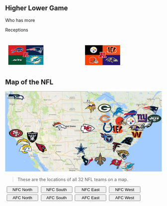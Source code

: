 ## Higher Lower Game

<div>
        <style>
                .p-image {
                        width: 50%;
                        height: auto;
                }
                .p-row{
                        display: flex;
                }
                .p-column{
                        float: left;
                        width: 45%;
                        margin: 10px
                }
        </style>
        <p display="center">Who has more</p>
        <p display="center">Receptions</p>
        <br>
        <div class="p-row">
                <div class="p-column">
                        <img class="p-image" id="lplayer" src="/images/ae.png" />
                </div>
                <div class="p-column">
                        <img class="p-image" id="rplayer" src="/images/an.jpeg" />
                </div>
        </div>

</div>

## Map of the NFL
![](/images/teamsmap.webp)
> These are the locations of all 32 NFL teams on a map.
<div>
    <style>
        .image {
            display: none;
        }
        .button {
            width: 20%;
            margin-left: 5px;
            margin-bottom: 5px;
        }
    </style>
    <row style="align-center">
        <button class="button" type="button" onclick="shownn()" id="btnID"> NFC North </button>
        <button class="button" type="button" onclick="showns()" id="btnID"> NFC South </button>
        <button class="button" type="button" onclick="showne()" id="btnID"> NFC East </button>
        <button class="button" type="button" onclick="shownw()" id="btnID"> NFC West </button>
    </row>
    <row>
        <button class="button" onclick="showan()" id="btnID"> AFC North </button>
        <button class="button" onclick="showas()" id="btnID"> AFC South </button>
        <button class="button" onclick="showae()" id="btnID"> AFC East </button>
        <button class="button" onclick="showaw()" id="btnID"> AFC West </button>
    </row>
    <img class="image" src="/images/ae.png" id="aeid">
    <img class="image" src="/images/as.png" id="asid">
    <img class="image" src="/images/aw.jpeg" id="awid">
    <img class="image" src="/images/an.jpeg" id="anid">
    <img class="image" src="/images/ne.jpeg" id="neid">
    <img class="image" src="/images/ns.png" id="nsid">
    <img class="image" src="/images/nw.png" id="nwid">
    <img class="image" src="/images/nn.png" id="nnid">
    <script>
        function shownn() {
            document.getElementById('nnid')
                    .style.display = "block";
            document.getElementById('nsid')
                    .style.display = "none";
            document.getElementById('neid')
                    .style.display = "none";
            document.getElementById('nwid')
                    .style.display = "none";
            document.getElementById('anid')
                    .style.display = "none";
            document.getElementById('asid')
                    .style.display = "none";
            document.getElementById('aeid')
                    .style.display = "none";
            document.getElementById('awid')
                    .style.display = "none";      
        }
        function showns() {
            document.getElementById('nnid')
                    .style.display = "none";
            document.getElementById('nsid')
                    .style.display = "block";
            document.getElementById('neid')
                    .style.display = "none";
            document.getElementById('nwid')
                    .style.display = "none";
            document.getElementById('anid')
                    .style.display = "none";
            document.getElementById('asid')
                    .style.display = "none";
            document.getElementById('aeid')
                    .style.display = "none";
            document.getElementById('awid')
                    .style.display = "none";      
        }
        function showne() {
            document.getElementById('nnid')
                    .style.display = "none";
            document.getElementById('nsid')
                    .style.display = "none";
            document.getElementById('neid')
                    .style.display = "block";
            document.getElementById('nwid')
                    .style.display = "none";
            document.getElementById('anid')
                    .style.display = "none";
            document.getElementById('asid')
                    .style.display = "none";
            document.getElementById('aeid')
                    .style.display = "none";
            document.getElementById('awid')
                    .style.display = "none";      
        }
        function shownw() {
            document.getElementById('nnid')
                    .style.display = "none";
            document.getElementById('nsid')
                    .style.display = "none";
            document.getElementById('neid')
                    .style.display = "none";
            document.getElementById('nwid')
                    .style.display = "block";
            document.getElementById('anid')
                    .style.display = "none";
            document.getElementById('asid')
                    .style.display = "none";
            document.getElementById('aeid')
                    .style.display = "none";
            document.getElementById('awid')
                    .style.display = "none";      
        }
        function showan() {
            document.getElementById('nnid')
                    .style.display = "none";
            document.getElementById('nsid')
                    .style.display = "none";
            document.getElementById('neid')
                    .style.display = "none";
            document.getElementById('nwid')
                    .style.display = "none";
            document.getElementById('anid')
                    .style.display = "block";
            document.getElementById('asid')
                    .style.display = "none";
            document.getElementById('aeid')
                    .style.display = "none";
            document.getElementById('awid')
                    .style.display = "none";      
        }
        function showas() {
            document.getElementById('nnid')
                    .style.display = "none";
            document.getElementById('nsid')
                    .style.display = "none";
            document.getElementById('neid')
                    .style.display = "none";
            document.getElementById('nwid')
                    .style.display = "none";
            document.getElementById('anid')
                    .style.display = "none";
            document.getElementById('asid')
                    .style.display = "block";
            document.getElementById('aeid')
                    .style.display = "none";
            document.getElementById('awid')
                    .style.display = "none";      
        }
        function showae() {
            document.getElementById('nnid')
                    .style.display = "none";
            document.getElementById('nsid')
                    .style.display = "none";
            document.getElementById('neid')
                    .style.display = "none";
            document.getElementById('nwid')
                    .style.display = "none";
            document.getElementById('anid')
                    .style.display = "none";
            document.getElementById('asid')
                    .style.display = "none";
            document.getElementById('aeid')
                    .style.display = "block";
            document.getElementById('awid')
                    .style.display = "none";      
        }
        function showaw() {
            document.getElementById('nnid')
                    .style.display = "none";
            document.getElementById('nsid')
                    .style.display = "none";
            document.getElementById('neid')
                    .style.display = "none";
            document.getElementById('nwid')
                    .style.display = "none";
            document.getElementById('anid')
                    .style.display = "none";
            document.getElementById('asid')
                    .style.display = "none";
            document.getElementById('aeid')
                    .style.display = "none";
            document.getElementById('awid')
                    .style.display = "block";      
        }
    </script>
</div>
